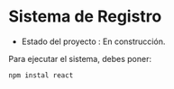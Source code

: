 <h1> Sistema de Registro </h1>

- Estado del proyecto : En construcción.

Para ejecutar el sistema, debes poner:

```npm instal react```
